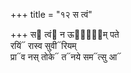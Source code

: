 +++
title = "१२ स त्वं"

+++
स᳓ त्वं᳓ न ऊर्जा᳐म् पते  
रयिं᳓ रास्व सुवी᳓रियम्  
प्रा᳓व नस् तोके᳓ त᳓नये सम᳓त्सु आ᳓